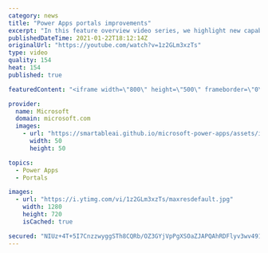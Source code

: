 ```yaml
---
category: news
title: "Power Apps portals improvements"
excerpt: "In this feature overview video series, we highlight new capabilities included in the latest update to Microsoft Power Apps.  Power Apps portals improvements bring new capabilities for makers and developers by providing a new identity management configuration experience with enhanced functionality to"
publishedDateTime: 2021-01-22T18:12:14Z
originalUrl: "https://youtube.com/watch?v=1z2GLm3xzTs"
type: video
quality: 154
heat: 154
published: true

featuredContent: "<iframe width=\"800\" height=\"500\" frameborder=\"0\" src=\"https://www.youtube.com/embed/1z2GLm3xzTs\" allow=\"accelerometer; autoplay; encrypted-media; gyroscope; picture-in-picture\" allowfullscreen></iframe>"

provider:
  name: Microsoft
  domain: microsoft.com
  images:
    - url: "https://smartableai.github.io/microsoft-power-apps/assets/images/organizations/microsoft.com-50x50.jpg"
      width: 50
      height: 50

topics:
  - Power Apps
  - Portals

images:
  - url: "https://i.ytimg.com/vi/1z2GLm3xzTs/maxresdefault.jpg"
    width: 1280
    height: 720
    isCached: true

secured: "NIUz+4T+5I7CnzzwyggSTh8CQRb/OZ3GYjVpPgXSOaZJAPQAhRDFlyv3wv4915rUTJ+y5a+drogdKDtOjjCgLBRFHmw+qagEzMdyYkoIlwmpFld+nYrVyLspbWtobwT1FDpD/bIl7dgOD+XagWUBPNpjuyrY+4mLl9VK8G/l/v0MycDFtZwZI0sJLZrjJbkeAuzV+W3Rj3aEHxVzR2c8pcX3Ip98phUuN/y6NvLXv7YsP0e9wu45tMpROcXsW97FGc58g6zdCVzKNy4wZboLhjR3Emaq4d554yVGiaTgjsKaIhu+/vCaoPjI1eGlIgFtoK4BTnqpSR7OM+0xjzO44U8jrVXXdUEGInUgZx7/bOoAF933yTD1oIpccrwrW85Cd//IqE5h4JqckhLSKlUiI8gOs7J+P7MJwErloDsG9pW2qczRpL6aZkVvr0N+XHww;vClfvbsHLg3b0Aj0ZT+AJA=="
---
```


